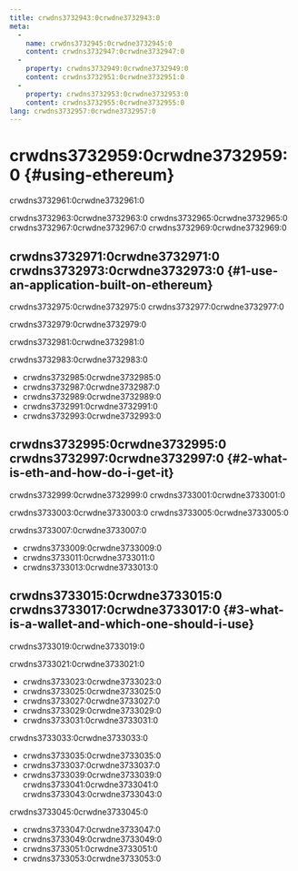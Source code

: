 ```yaml
---
title: crwdns3732943:0crwdne3732943:0
meta:
  - 
    name: crwdns3732945:0crwdne3732945:0
    content: crwdns3732947:0crwdne3732947:0
  - 
    property: crwdns3732949:0crwdne3732949:0
    content: crwdns3732951:0crwdne3732951:0
  - 
    property: crwdns3732953:0crwdne3732953:0
    content: crwdns3732955:0crwdne3732955:0
lang: crwdns3732957:0crwdne3732957:0
---
```


# crwdns3732959:0crwdne3732959:0 {#using-ethereum}

<div class="featured">

crwdns3732961:0crwdne3732961:0

crwdns3732963:0crwdne3732963:0 crwdns3732965:0crwdne3732965:0 crwdns3732967:0crwdne3732967:0 crwdns3732969:0crwdne3732969:0

</div>

## crwdns3732971:0crwdne3732971:0 crwdns3732973:0crwdne3732973:0 {#1-use-an-application-built-on-ethereum}

crwdns3732975:0crwdne3732975:0 crwdns3732977:0crwdne3732977:0

crwdns3732979:0crwdne3732979:0

<RandomAppList />

crwdns3732981:0crwdne3732981:0

crwdns3732983:0crwdne3732983:0

- crwdns3732985:0crwdne3732985:0
- crwdns3732987:0crwdne3732987:0
- crwdns3732989:0crwdne3732989:0
- crwdns3732991:0crwdne3732991:0
- crwdns3732993:0crwdne3732993:0

## crwdns3732995:0crwdne3732995:0 crwdns3732997:0crwdne3732997:0 {#2-what-is-eth-and-how-do-i-get-it}

crwdns3732999:0crwdne3732999:0 crwdns3733001:0crwdne3733001:0

crwdns3733003:0crwdne3733003:0 crwdns3733005:0crwdne3733005:0

crwdns3733007:0crwdne3733007:0

- crwdns3733009:0crwdne3733009:0
- crwdns3733011:0crwdne3733011:0
- crwdns3733013:0crwdne3733013:0

## crwdns3733015:0crwdne3733015:0 crwdns3733017:0crwdne3733017:0 {#3-what-is-a-wallet-and-which-one-should-i-use}

crwdns3733019:0crwdne3733019:0

crwdns3733021:0crwdne3733021:0

- crwdns3733023:0crwdne3733023:0
- crwdns3733025:0crwdne3733025:0
- crwdns3733027:0crwdne3733027:0
- crwdns3733029:0crwdne3733029:0
- crwdns3733031:0crwdne3733031:0

crwdns3733033:0crwdne3733033:0

- crwdns3733035:0crwdne3733035:0
- crwdns3733037:0crwdne3733037:0
- crwdns3733039:0crwdne3733039:0 crwdns3733041:0crwdne3733041:0 crwdns3733043:0crwdne3733043:0

crwdns3733045:0crwdne3733045:0

- crwdns3733047:0crwdne3733047:0
- crwdns3733049:0crwdne3733049:0
- crwdns3733051:0crwdne3733051:0
- crwdns3733053:0crwdne3733053:0
